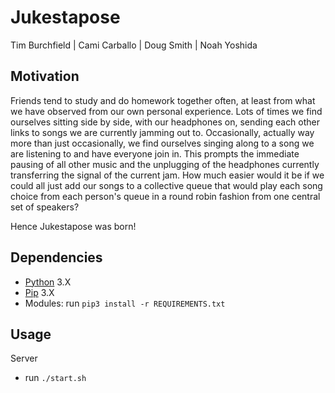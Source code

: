 # Jukestapose

Tim Burchfield | Cami Carballo | Doug Smith | Noah Yoshida

## Motivation

Friends tend to study and do homework together often, at least from what we have observed from
our own personal experience. Lots of times we find ourselves sitting side by side, with our
headphones on, sending each other links to songs we are currently jamming out to. Occasionally,
actually way more than just occasionally, we find ourselves singing along to a song we are
listening to and have everyone join in. This prompts the immediate pausing of all other music
and the unplugging of the headphones currently transferring the signal of the current jam. How 
much easier would it be if we could all just add our songs to a collective queue that would play
each song choice from each person's queue in a round robin fashion from one central set of
speakers? 

Hence Jukestapose was born!

## Dependencies

* [Python] 3.X
* [Pip] 3.X
* Modules: run `pip3 install -r REQUIREMENTS.txt`

## Usage

Server

* run `./start.sh`

[Python]: https://python.org
[Pip]:    https://pypi.org/project/pip/
